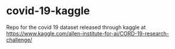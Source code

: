 # covid-19-kaggle
Repo for the covid 19 dataset released through kaggle at https://www.kaggle.com/allen-institute-for-ai/CORD-19-research-challenge/
